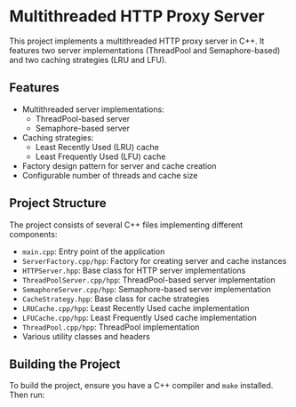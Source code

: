# Multithreaded HTTP Proxy Server

This project implements a multithreaded HTTP proxy server in C++. It features two server implementations (ThreadPool and Semaphore-based) and two caching strategies (LRU and LFU).

## Features

- Multithreaded server implementations:
  - ThreadPool-based server
  - Semaphore-based server
- Caching strategies:
  - Least Recently Used (LRU) cache
  - Least Frequently Used (LFU) cache
- Factory design pattern for server and cache creation
- Configurable number of threads and cache size

## Project Structure

The project consists of several C++ files implementing different components:

- `main.cpp`: Entry point of the application
- `ServerFactory.cpp/hpp`: Factory for creating server and cache instances
- `HTTPServer.hpp`: Base class for HTTP server implementations
- `ThreadPoolServer.cpp/hpp`: ThreadPool-based server implementation
- `SemaphoreServer.cpp/hpp`: Semaphore-based server implementation
- `CacheStrategy.hpp`: Base class for cache strategies
- `LRUCache.cpp/hpp`: Least Recently Used cache implementation
- `LFUCache.cpp/hpp`: Least Frequently Used cache implementation
- `ThreadPool.cpp/hpp`: ThreadPool implementation
- Various utility classes and headers

## Building the Project

To build the project, ensure you have a C++ compiler and `make` installed. Then run:
